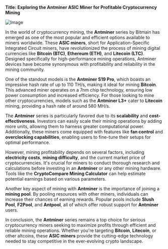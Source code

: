 **Title: Exploring the Antminer ASIC Miner for Profitable Cryptocurrency Mining**

![Image](https://github.com/user-attachments/assets/b8266eee-691e-4ee1-99ef-bfa10d234fd4)

In the world of cryptocurrency mining, the **Antminer** series by Bitmain has emerged as one of the most popular and efficient options available to miners worldwide. These **ASIC miners**, short for Application-Specific Integrated Circuit miners, have revolutionized the process of mining digital currencies like **Bitcoin (BTC)**, **Ethereum (ETH)**, and **Litecoin (LTC)**. Designed specifically for high-performance mining operations, Antminer devices have become synonymous with profitability and reliability in the mining community.

One of the standout models is the **Antminer S19 Pro**, which boasts an impressive hash rate of up to 110 TH/s, making it ideal for mining **Bitcoin**. This advanced miner operates on a 7nm chip technology, ensuring low power consumption and increased efficiency. For those looking to mine other cryptocurrencies, models such as the **Antminer L3+** cater to **Litecoin** mining, providing a hash rate of around 580 MH/s.

The **Antminer** series is particularly favored due to its **scalability** and **cost-effectiveness**. Investors can easily scale their mining operations by adding more units, allowing them to harness greater computational power. Additionally, these miners come equipped with features like **fan control** and **overclocking capabilities**, enabling users to fine-tune their setups for optimal performance.

However, mining profitability depends on several factors, including **electricity costs**, **mining difficulty**, and the current market price of cryptocurrencies. It's crucial for miners to conduct thorough research and calculations before investing in an **Antminer** or any other mining hardware. Tools like the **CryptoCompare Mining Calculator** can help estimate potential earnings based on various parameters.

Another key aspect of mining with **Antminer** is the importance of joining a **mining pool**. By pooling resources with other miners, individuals can increase their chances of earning rewards. Popular pools include **Slush Pool**, **F2Pool**, and **Antpool**, all of which offer robust support for **Antminer** users.

In conclusion, the **Antminer** series remains a top choice for serious cryptocurrency miners seeking to maximize profits through efficient and reliable mining operations. Whether you're targeting **Bitcoin**, **Litecoin**, or other altcoins, these **ASIC miners** provide the cutting-edge technology needed to stay competitive in the ever-evolving crypto landscape.